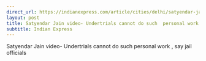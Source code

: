 ```yaml
---
direct_url: https://indianexpress.com/article/cities/delhi/satyendar-jain-massage-video-tihar-officials-say-undertrials-not-allowed-to-do-personal-work-8282735/
layout: post
title: Satyendar Jain video- Undertrials cannot do such  personal work , say jail officials
subtitle: Indian Express
---
```


Satyendar Jain video- Undertrials cannot do such  personal work , say jail officials